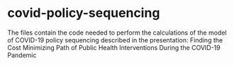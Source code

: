 # covid-policy-sequencing
The files contain the code needed to perform the calculations of the model of COVID-19 policy sequencing described in the presentation: 
Finding the Cost Minimizing Path of Public Health Interventions During the COVID-19 Pandemic
